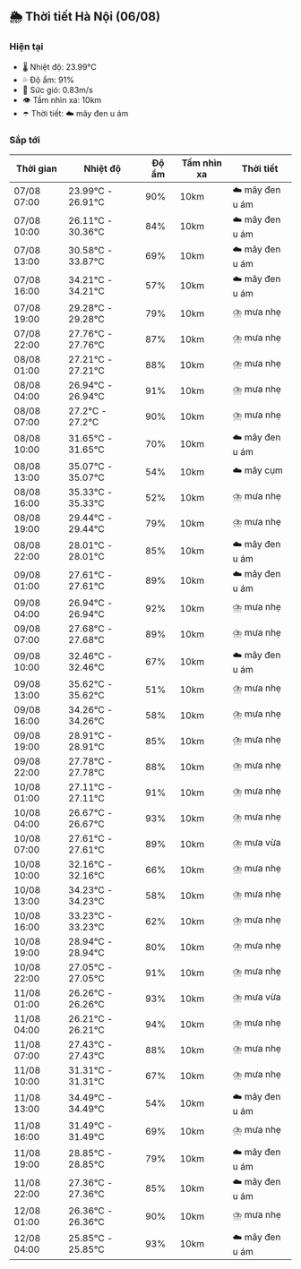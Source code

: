 ## 🌦️ Thời tiết Hà Nội (06/08)

### Hiện tại

- 🌡️ Nhiệt độ: 23.99℃
- 💦 Độ ẩm: 91%
- 💨 Sức gió: 0.83m/s
- 👁️ Tầm nhìn xa: 10km
- ☂️ Thời tiết: ☁️ mây đen u ám

### Sắp tới

| Thời gian | Nhiệt độ | Độ ẩm | Tầm nhìn xa | Thời tiết |
| --- | --- | --- | --- | --- |
| 07/08 07:00 | 23.99℃ - 26.91℃ | 90% | 10km | ☁️ mây đen u ám |
| 07/08 10:00 | 26.11℃ - 30.36℃ | 84% | 10km | ☁️ mây đen u ám |
| 07/08 13:00 | 30.58℃ - 33.87℃ | 69% | 10km | ☁️ mây đen u ám |
| 07/08 16:00 | 34.21℃ - 34.21℃ | 57% | 10km | ☁️ mây đen u ám |
| 07/08 19:00 | 29.28℃ - 29.28℃ | 79% | 10km | ⛈️ mưa nhẹ |
| 07/08 22:00 | 27.76℃ - 27.76℃ | 87% | 10km | ⛈️ mưa nhẹ |
| 08/08 01:00 | 27.21℃ - 27.21℃ | 88% | 10km | ⛈️ mưa nhẹ |
| 08/08 04:00 | 26.94℃ - 26.94℃ | 91% | 10km | ⛈️ mưa nhẹ |
| 08/08 07:00 | 27.2℃ - 27.2℃ | 90% | 10km | ⛈️ mưa nhẹ |
| 08/08 10:00 | 31.65℃ - 31.65℃ | 70% | 10km | ☁️ mây đen u ám |
| 08/08 13:00 | 35.07℃ - 35.07℃ | 54% | 10km | ☁️ mây cụm |
| 08/08 16:00 | 35.33℃ - 35.33℃ | 52% | 10km | ⛈️ mưa nhẹ |
| 08/08 19:00 | 29.44℃ - 29.44℃ | 79% | 10km | ⛈️ mưa nhẹ |
| 08/08 22:00 | 28.01℃ - 28.01℃ | 85% | 10km | ☁️ mây đen u ám |
| 09/08 01:00 | 27.61℃ - 27.61℃ | 89% | 10km | ☁️ mây đen u ám |
| 09/08 04:00 | 26.94℃ - 26.94℃ | 92% | 10km | ⛈️ mưa nhẹ |
| 09/08 07:00 | 27.68℃ - 27.68℃ | 89% | 10km | ⛈️ mưa nhẹ |
| 09/08 10:00 | 32.46℃ - 32.46℃ | 67% | 10km | ☁️ mây đen u ám |
| 09/08 13:00 | 35.62℃ - 35.62℃ | 51% | 10km | ⛈️ mưa nhẹ |
| 09/08 16:00 | 34.26℃ - 34.26℃ | 58% | 10km | ⛈️ mưa nhẹ |
| 09/08 19:00 | 28.91℃ - 28.91℃ | 85% | 10km | ⛈️ mưa nhẹ |
| 09/08 22:00 | 27.78℃ - 27.78℃ | 88% | 10km | ⛈️ mưa nhẹ |
| 10/08 01:00 | 27.11℃ - 27.11℃ | 91% | 10km | ⛈️ mưa nhẹ |
| 10/08 04:00 | 26.67℃ - 26.67℃ | 93% | 10km | ⛈️ mưa nhẹ |
| 10/08 07:00 | 27.61℃ - 27.61℃ | 89% | 10km | ⛈️ mưa vừa |
| 10/08 10:00 | 32.16℃ - 32.16℃ | 66% | 10km | ⛈️ mưa nhẹ |
| 10/08 13:00 | 34.23℃ - 34.23℃ | 58% | 10km | ⛈️ mưa nhẹ |
| 10/08 16:00 | 33.23℃ - 33.23℃ | 62% | 10km | ⛈️ mưa nhẹ |
| 10/08 19:00 | 28.94℃ - 28.94℃ | 80% | 10km | ⛈️ mưa nhẹ |
| 10/08 22:00 | 27.05℃ - 27.05℃ | 91% | 10km | ⛈️ mưa nhẹ |
| 11/08 01:00 | 26.26℃ - 26.26℃ | 93% | 10km | ⛈️ mưa vừa |
| 11/08 04:00 | 26.21℃ - 26.21℃ | 94% | 10km | ⛈️ mưa nhẹ |
| 11/08 07:00 | 27.43℃ - 27.43℃ | 88% | 10km | ⛈️ mưa nhẹ |
| 11/08 10:00 | 31.31℃ - 31.31℃ | 67% | 10km | ⛈️ mưa nhẹ |
| 11/08 13:00 | 34.49℃ - 34.49℃ | 54% | 10km | ☁️ mây đen u ám |
| 11/08 16:00 | 31.49℃ - 31.49℃ | 69% | 10km | ⛈️ mưa nhẹ |
| 11/08 19:00 | 28.85℃ - 28.85℃ | 79% | 10km | ☁️ mây đen u ám |
| 11/08 22:00 | 27.36℃ - 27.36℃ | 85% | 10km | ☁️ mây đen u ám |
| 12/08 01:00 | 26.36℃ - 26.36℃ | 90% | 10km | ⛈️ mưa nhẹ |
| 12/08 04:00 | 25.85℃ - 25.85℃ | 93% | 10km | ☁️ mây đen u ám |
